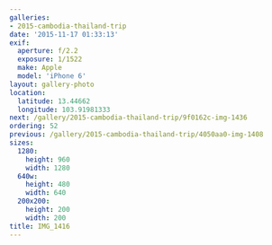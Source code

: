 ```yaml
---
galleries:
- 2015-cambodia-thailand-trip
date: '2015-11-17 01:33:13'
exif:
  aperture: f/2.2
  exposure: 1/1522
  make: Apple
  model: 'iPhone 6'
layout: gallery-photo
location:
  latitude: 13.44662
  longitude: 103.91981333
next: /gallery/2015-cambodia-thailand-trip/9f0162c-img-1436
ordering: 52
previous: /gallery/2015-cambodia-thailand-trip/4050aa0-img-1408
sizes:
  1280:
    height: 960
    width: 1280
  640w:
    height: 480
    width: 640
  200x200:
    height: 200
    width: 200
title: IMG_1416
---
```

